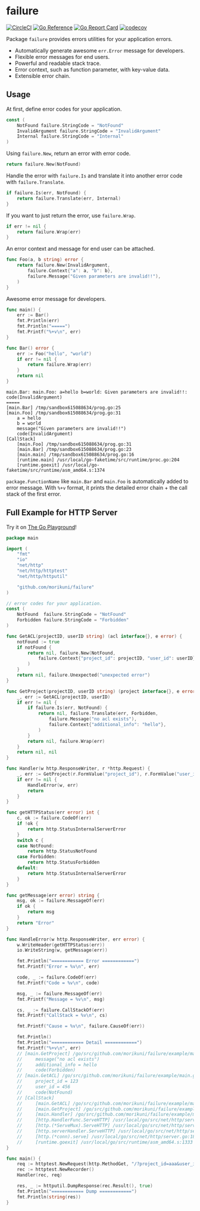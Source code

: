 # failure

[![CircleCI](https://circleci.com/gh/morikuni/failure/tree/main.svg?style=shield)](https://circleci.com/gh/morikuni/failure/tree/master)
[![Go Reference](https://pkg.go.dev/badge/github.com/morikuni/failure.svg)](https://pkg.go.dev/github.com/morikuni/failure)
[![Go Report Card](https://goreportcard.com/badge/github.com/morikuni/failure)](https://goreportcard.com/report/github.com/morikuni/failure)
[![codecov](https://codecov.io/gh/morikuni/failure/branch/main/graph/badge.svg)](https://codecov.io/gh/morikuni/failure)

Package `failure` provides errors utilities for your application errors.

- Automatically generate awesome `err.Error` message for developers.
- Flexible error messages for end users.
- Powerful and readable stack trace.
- Error context, such as function parameter, with key-value data.
- Extensible error chain.

## Usage

At first, define error codes for your application.

```go
const (
	NotFound failure.StringCode = "NotFound"
	InvalidArgument failure.StringCode = "InvalidArgument"
	Internal failure.StringCode = "Internal"
)
```

Using `failure.New`, return an error with error code.

```go
return failure.New(NotFound)
```

Handle the error with `failure.Is` and translate it into another error code with `failure.Translate`.

```go
if failure.Is(err, NotFound) {
	return failure.Translate(err, Internal)
}
```

If you want to just return the error, use `failure.Wrap`.

```go
if err != nil {
	return failure.Wrap(err)
}
```

An error context and message for end user can be attached.

```go
func Foo(a, b string) error {
	return failure.New(InvalidArgument, 
		failure.Context{"a": a, "b": b},
		failure.Message("Given parameters are invalid!!"),
	)
}
```

Awesome error message for developers.

```go
func main() {
	err := Bar()
	fmt.Println(err)
	fmt.Println("=====")
	fmt.Printf("%+v\n", err)
}

func Bar() error {
	err := Foo("hello", "world")
	if err != nil {
		return failure.Wrap(err)
	}
	return nil
}
```

```
main.Bar: main.Foo: a=hello b=world: Given parameters are invalid!!: code(InvalidArgument)
=====
[main.Bar] /tmp/sandbox615088634/prog.go:25
[main.Foo] /tmp/sandbox615088634/prog.go:31
    a = hello
    b = world
    message("Given parameters are invalid!!")
    code(InvalidArgument)
[CallStack]
    [main.Foo] /tmp/sandbox615088634/prog.go:31
    [main.Bar] /tmp/sandbox615088634/prog.go:23
    [main.main] /tmp/sandbox615088634/prog.go:16
    [runtime.main] /usr/local/go-faketime/src/runtime/proc.go:204
    [runtime.goexit] /usr/local/go-faketime/src/runtime/asm_amd64.s:1374
```

`package.FunctionName` like `main.Bar` and `main.Foo` is automatically added to error message.
With `%+v` format, it prints the detailed error chain + the call stack of the first error.

## Full Example for HTTP Server

Try it on [The Go Playground](https://play.golang.org/p/Pmgm7-7J1_c)!
	
```go
package main

import (
	"fmt"
	"io"
	"net/http"
	"net/http/httptest"
	"net/http/httputil"

	"github.com/morikuni/failure"
)

// error codes for your application.
const (
	NotFound  failure.StringCode = "NotFound"
	Forbidden failure.StringCode = "Forbidden"
)

func GetACL(projectID, userID string) (acl interface{}, e error) {
	notFound := true
	if notFound {
		return nil, failure.New(NotFound,
			failure.Context{"project_id": projectID, "user_id": userID},
		)
	}
	return nil, failure.Unexpected("unexpected error")
}

func GetProject(projectID, userID string) (project interface{}, e error) {
	_, err := GetACL(projectID, userID)
	if err != nil {
		if failure.Is(err, NotFound) {
			return nil, failure.Translate(err, Forbidden,
				failure.Message("no acl exists"),
				failure.Context{"additional_info": "hello"},
			)
		}
		return nil, failure.Wrap(err)
	}
	return nil, nil
}

func Handler(w http.ResponseWriter, r *http.Request) {
	_, err := GetProject(r.FormValue("project_id"), r.FormValue("user_id"))
	if err != nil {
		HandleError(w, err)
		return
	}
}

func getHTTPStatus(err error) int {
	c, ok := failure.CodeOf(err)
	if !ok {
		return http.StatusInternalServerError
	}
	switch c {
	case NotFound:
		return http.StatusNotFound
	case Forbidden:
		return http.StatusForbidden
	default:
		return http.StatusInternalServerError
	}
}

func getMessage(err error) string {
	msg, ok := failure.MessageOf(err)
	if ok {
		return msg
	}
	return "Error"
}

func HandleError(w http.ResponseWriter, err error) {
	w.WriteHeader(getHTTPStatus(err))
	io.WriteString(w, getMessage(err))

	fmt.Println("============ Error ============")
	fmt.Printf("Error = %v\n", err)

	code, _ := failure.CodeOf(err)
	fmt.Printf("Code = %v\n", code)

	msg, _ := failure.MessageOf(err)
	fmt.Printf("Message = %v\n", msg)

	cs, _ := failure.CallStackOf(err)
	fmt.Printf("CallStack = %v\n", cs)

	fmt.Printf("Cause = %v\n", failure.CauseOf(err))

	fmt.Println()
	fmt.Println("============ Detail ============")
	fmt.Printf("%+v\n", err)
	// [main.GetProject] /go/src/github.com/morikuni/failure/example/main.go:36
	//     message("no acl exists")
	//     additional_info = hello
	//     code(Forbidden)
	// [main.GetACL] /go/src/github.com/morikuni/failure/example/main.go:21
	//     project_id = 123
	//     user_id = 456
	//     code(NotFound)
	// [CallStack]
	//     [main.GetACL] /go/src/github.com/morikuni/failure/example/main.go:21
	//     [main.GetProject] /go/src/github.com/morikuni/failure/example/main.go:33
	//     [main.Handler] /go/src/github.com/morikuni/failure/example/main.go:47
	//     [http.HandlerFunc.ServeHTTP] /usr/local/go/src/net/http/server.go:1964
	//     [http.(*ServeMux).ServeHTTP] /usr/local/go/src/net/http/server.go:2361
	//     [http.serverHandler.ServeHTTP] /usr/local/go/src/net/http/server.go:2741
	//     [http.(*conn).serve] /usr/local/go/src/net/http/server.go:1847
	//     [runtime.goexit] /usr/local/go/src/runtime/asm_amd64.s:1333
}

func main() {
	req := httptest.NewRequest(http.MethodGet, "/?project_id=aaa&user_id=111", nil)
	rec := httptest.NewRecorder()
	Handler(rec, req)

	res, _ := httputil.DumpResponse(rec.Result(), true)
	fmt.Println("============ Dump ============")
	fmt.Println(string(res))
}
```
